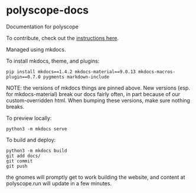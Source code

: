 # polyscope-docs
Documentation for polyscope

To contribute, check out the [instructions here](https://polyscope.run/about/contributing/).

Managed using mkdocs.

To install mkdocs, theme, and plugins:
```
pip install mkdocs==1.4.2 mkdocs-material==9.0.13 mkdocs-macros-plugin==0.7.0 pygments markdown-include
```

NOTE: the versions of mkdocs things are pinned above. New versions (esp. for mkdocs-material) break our docs fairly often, in part because of our custom-overridden html. When bumping these versions, make sure nothing breaks.

To preview locally:
```
python3 -m mkdocs serve
```

To build and deploy:
```
python3 -m mkdocs build
git add docs/
git commit
git push
```
the gnomes will promptly get to work building the website, and content at polyscope.run will update in a few minutes.
